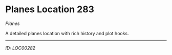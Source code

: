 # Planes Location 283

*Planes*

A detailed planes location with rich history and plot hooks.

---
*ID: LOC00282*